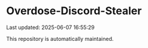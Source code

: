 # Overdose-Discord-Stealer

Last updated: 2025-06-07 16:55:29

This repository is automatically maintained.
